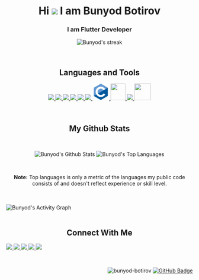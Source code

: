 <h1 align="center">Hi <img src="https://github.com/Shiv-sharma-111/Shiv-sharma-111/blob/master/Assets/Hi.gif" width="29px"> I am Bunyod Botirov</h1>

<h3 align="center">I am Flutter Developer</h3>

<p align="center">
    <img title="🔥 Get streak stats for your profile at git.io/streak-stats" alt="Bunyod's streak" src="https://github-readme-streak-stats.herokuapp.com/?user=bunyod-botirov&theme=black-ice&hide_border=true&stroke=0000&background=060A0CD0">
</p>

<br>

<h2 align="center">Languages and Tools</h2>
<p align="center"> 
  <a href="https://flutter.dev/" target="_blank"> <img src="https://img.icons8.com/color/48/000000/flutter.png"> </a>
  <a href="https://dart.dev/" target="_blank"> <img src="https://img.icons8.com/color/48/000000/dart.png"> </a>
  <a href="https://firebase.google.com/" target="_blank"> <img src="https://img.icons8.com/color/48/000000/firebase.png"> </a>
  <a href="https://git-scm.com/" target="_blank"> <img src="https://img.icons8.com/color/48/000000/git.png"> </a>
  <a href="https://www.linux.org/" target="_blank"> <img src="https://img.icons8.com/color/48/000000/linux.png"> </a>
  <a href="https://www.figma.com/" target="_blank"> <img src="https://img.icons8.com/color/48/000000/figma.png"> </a>
  <a href="https://www.cprogramming.com/" target="_blank"> <img src="https://raw.githubusercontent.com/devicons/devicon/master/icons/c/c-original.svg" width="45" height="45"/> </a>
  <a href="https://www.isocpp.org/" target="_blank"> <img src="https://cdn.worldvectorlogo.com/logos/c.svg" width="40" height="45"> </a>
  <a href="https://www.python.org/" target="_blank"> <img src="https://img.icons8.com/color/48/000000/python.png"> </a>
  <a href="https://www.sqlite.org/" target="_blank"> <img src="https://www.vectorlogo.zone/logos/sqlite/sqlite-icon.svg" width="45" height="45"/> </a>
</p>
 
<br>
 
<h2 align="center">My Github Stats</h2>
<br>
<p align="center">
<img alt="Bunyod's Github Stats" src="https://github-readme-stats.vercel.app/api?username=bunyod-botirov&show_icons=true&count_private=true&theme=react&hide_border=true&bg_color=0D1117" />
    <img alt="Bunyod's Top Languages" src="https://github-readme-stats.vercel.app/api/top-langs/?username=bunyod-botirov&langs_count=8&count_private=true&layout=compact&theme=react&hide_border=true&bg_color=0D1117" />
</p>
<br>

<p align="center"><b>Note:</b> Top languages is only a metric of the languages my public code consists of and doesn't reflect experience or skill level.</p>

<br>
<br>
<img alt="Bunyod's Activity Graph" src="https://activity-graph.herokuapp.com/graph?username=bunyod-botirov&bg_color=0D1117&color=5BCDEC&line=5BCDEC&point=FFFFFF&hide_border=true" />
<br>
<br>

<h2 align="center">Connect With Me</h2>
<p align="left">
  <a href="https://www.linkedin.com/in/bunyod-botirov" target="_blank"> <img src="https://img.shields.io/badge/LinkedIn-blue?style=flat&logo=linkedin&labelColor=blue"> </a>
  <a href="" target="_blank"> <img src="https://img.shields.io/badge/YouTube-red?style=flat&logo=youtube&labelColor=red"> </a>
  <a href="" target="_blank"> <img src="https://img.shields.io/badge/Instagram-white?style=flat&logo=instagram&labelColor=white"> </a>
  <a href="b24bunyod@gmail.com" target="_blank"> <img src="https://img.shields.io/badge/Email-black?style=flat&logo=gmail&labelColor=black"> </a>
  <a href="t.me/b24bunyod" target="_blank"> <img src="https://img.shields.io/badge/Telegram-blue?style=flat&logo=telegram&labelColor=white"> </a>
</p>

<br>

<p align="right">
  <img src="https://komarev.com/ghpvc/?username=bunyod-botirov&label=Profile%20views&color=0e75b6&style=flat" alt="bunyod-botirov" />
  <a href="https://github.com/bunyod-botirov?tab=followers"><img src="https://img.shields.io/github/followers/bunyod-botirov?label=Followers&style=social" alt="GitHub Badge"></a>
</p>
